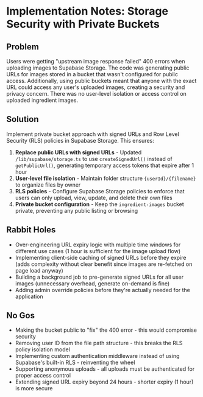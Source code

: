 # Implementation Notes: Storage Security with Private Buckets

## Problem

Users were getting "upstream image response failed" 400 errors when uploading images to Supabase Storage. The code was generating public URLs for images stored in a bucket that wasn't configured for public access. Additionally, using public buckets meant that anyone with the exact URL could access any user's uploaded images, creating a security and privacy concern. There was no user-level isolation or access control on uploaded ingredient images.

## Solution

Implement private bucket approach with signed URLs and Row Level Security (RLS) policies in Supabase Storage. This ensures:

1. **Replace public URLs with signed URLs** - Updated `/lib/supabase/storage.ts` to use `createSignedUrl()` instead of `getPublicUrl()`, generating temporary access tokens that expire after 1 hour
2. **User-level file isolation** - Maintain folder structure `{userId}/{filename}` to organize files by owner
3. **RLS policies** - Configure Supabase Storage policies to enforce that users can only upload, view, update, and delete their own files
4. **Private bucket configuration** - Keep the `ingredient-images` bucket private, preventing any public listing or browsing

## Rabbit Holes

- Over-engineering URL expiry logic with multiple time windows for different use cases (1 hour is sufficient for the image upload flow)
- Implementing client-side caching of signed URLs before they expire (adds complexity without clear benefit since images are re-fetched on page load anyway)
- Building a background job to pre-generate signed URLs for all user images (unnecessary overhead, generate on-demand is fine)
- Adding admin override policies before they're actually needed for the application

## No Gos

- Making the bucket public to "fix" the 400 error - this would compromise security
- Removing user ID from the file path structure - this breaks the RLS policy isolation model
- Implementing custom authentication middleware instead of using Supabase's built-in RLS - reinventing the wheel
- Supporting anonymous uploads - all uploads must be authenticated for proper access control
- Extending signed URL expiry beyond 24 hours - shorter expiry (1 hour) is more secure

